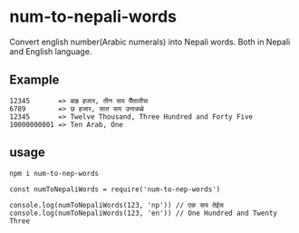 # num-to-nepali-words

Convert english number(Arabic numerals) into Nepali words. Both in Nepali and English language.

## Example
```
12345       => बाह्र हजार, तीन सय पैँतालीस
6789        => छ हजार, सात सय उनान्नब्बे
12345       => Twelve Thousand, Three Hundred and Forty Five
10000000001 => Ten Arab, One
```

## usage

```
npm i num-to-nep-words
```

```
const numToNepaliWords = require('num-to-nep-words')

console.log(numToNepaliWords(123, 'np')) // एक सय तेईस
console.log(numToNepaliWords(123, 'en')) // One Hundred and Twenty Three
```